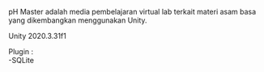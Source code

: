 pH Master adalah media pembelajaran virtual lab terkait materi asam basa yang dikembangkan menggunakan Unity.

Unity 2020.3.31f1

Plugin : <br />
-SQLite
